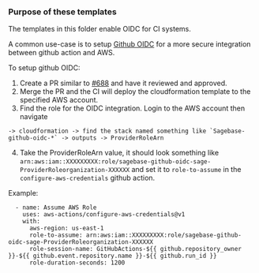 ### Purpose of these templates

The templates in this folder enable OIDC for CI systems.

A common use-case is to setup [Github OIDC](https://docs.github.com/en/actions/deployment/security-hardening-your-deployments/configuring-openid-connect-in-amazon-web-services)
for a more secure integration between github action and AWS.

To setup github OIDC:
1. Create a PR similar to [#688](https://github.com/Sage-Bionetworks-IT/organizations-infra/pull/688)
and have it reviewed and approved.
2. Merge the PR and the CI will deploy the cloudformation template to the specified AWS account.
3. Find the role for the OIDC integration.
Login to the AWS account then navigate
```
-> cloudformation -> find the stack named something like `Sagebase-github-oidc-*` -> outputs -> ProviderRoleArn
```

4. Take the ProviderRoleArn value, it should look something like `arn:aws:iam::XXXXXXXXX:role/sagebase-github-oidc-sage-ProviderRoleorganization-XXXXXX`
and set it to `role-to-assume` in the `configure-aws-credentials` github action.

Example:
```
  - name: Assume AWS Role
    uses: aws-actions/configure-aws-credentials@v1
    with:
      aws-region: us-east-1
      role-to-assume: arn:aws:iam::XXXXXXXXX:role/sagebase-github-oidc-sage-ProviderRoleorganization-XXXXXX
      role-session-name: GitHubActions-${{ github.repository_owner }}-${{ github.event.repository.name }}-${{ github.run_id }}
      role-duration-seconds: 1200
```
